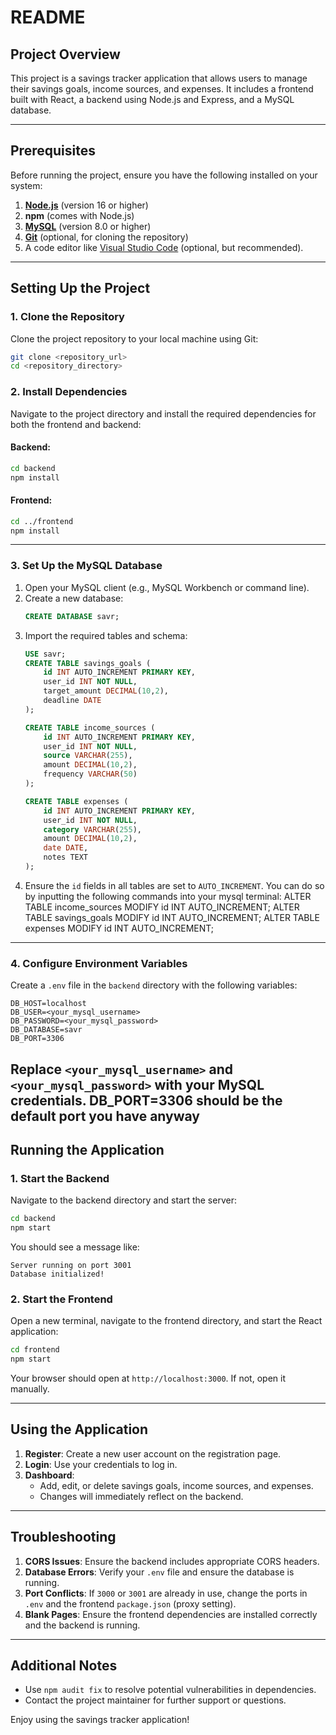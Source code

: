 # README

## Project Overview
This project is a savings tracker application that allows users to manage their savings goals, income sources, and expenses. It includes a frontend built with React, a backend using Node.js and Express, and a MySQL database.

---

## Prerequisites
Before running the project, ensure you have the following installed on your system:

1. [**Node.js**](https://nodejs.org/en) (version 16 or higher)
2. **npm** (comes with Node.js)
3. [**MySQL**](https://dev.mysql.com/downloads/mysql/) (version 8.0 or higher)
4. [**Git**](https://docs.github.com/en/desktop/installing-and-authenticating-to-github-desktop/installing-github-desktop) (optional, for cloning the repository)
5. A code editor like [Visual Studio Code](https://code.visualstudio.com/) (optional, but recommended).

---

## Setting Up the Project

### 1. Clone the Repository
Clone the project repository to your local machine using Git:
```bash
git clone <repository_url>
cd <repository_directory>
```

### 2. Install Dependencies
Navigate to the project directory and install the required dependencies for both the frontend and backend:

#### Backend:
```bash
cd backend
npm install
```

#### Frontend:
```bash
cd ../frontend
npm install
```

---

### 3. Set Up the MySQL Database

1. Open your MySQL client (e.g., MySQL Workbench or command line).
2. Create a new database:
   ```sql
   CREATE DATABASE savr;
   ```
3. Import the required tables and schema:
   ```sql
   USE savr;
   CREATE TABLE savings_goals (
       id INT AUTO_INCREMENT PRIMARY KEY,
       user_id INT NOT NULL,
       target_amount DECIMAL(10,2),
       deadline DATE
   );

   CREATE TABLE income_sources (
       id INT AUTO_INCREMENT PRIMARY KEY,
       user_id INT NOT NULL,
       source VARCHAR(255),
       amount DECIMAL(10,2),
       frequency VARCHAR(50)
   );

   CREATE TABLE expenses (
       id INT AUTO_INCREMENT PRIMARY KEY,
       user_id INT NOT NULL,
       category VARCHAR(255),
       amount DECIMAL(10,2),
       date DATE,
       notes TEXT
   );
   ```
4. Ensure the `id` fields in all tables are set to `AUTO_INCREMENT`.
    You can do so by inputting the following commands into your mysql terminal:
        ALTER TABLE income_sources MODIFY id INT AUTO_INCREMENT;
        ALTER TABLE savings_goals MODIFY id INT AUTO_INCREMENT;
        ALTER TABLE expenses MODIFY id INT AUTO_INCREMENT;

---

### 4. Configure Environment Variables
Create a `.env` file in the `backend` directory with the following variables:

```env
DB_HOST=localhost
DB_USER=<your_mysql_username>
DB_PASSWORD=<your_mysql_password>
DB_DATABASE=savr
DB_PORT=3306
```

Replace `<your_mysql_username>` and `<your_mysql_password>` with your MySQL credentials.
DB_PORT=3306 should be the default port you have anyway
---

## Running the Application

### 1. Start the Backend
Navigate to the backend directory and start the server:
```bash
cd backend
npm start
```
You should see a message like:
```
Server running on port 3001
Database initialized!
```

### 2. Start the Frontend
Open a new terminal, navigate to the frontend directory, and start the React application:
```bash
cd frontend
npm start
```
Your browser should open at `http://localhost:3000`. If not, open it manually.

---

## Using the Application

1. **Register**: Create a new user account on the registration page.
2. **Login**: Use your credentials to log in.
3. **Dashboard**:
   - Add, edit, or delete savings goals, income sources, and expenses.
   - Changes will immediately reflect on the backend.

---

## Troubleshooting

1. **CORS Issues**: Ensure the backend includes appropriate CORS headers.
2. **Database Errors**: Verify your `.env` file and ensure the database is running.
3. **Port Conflicts**: If `3000` or `3001` are already in use, change the ports in `.env` and the frontend `package.json` (proxy setting).
4. **Blank Pages**: Ensure the frontend dependencies are installed correctly and the backend is running.

---

## Additional Notes
- Use `npm audit fix` to resolve potential vulnerabilities in dependencies.
- Contact the project maintainer for further support or questions.

Enjoy using the savings tracker application!
